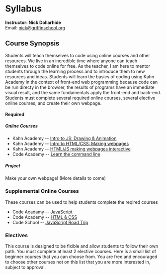 # Syllabus
**Instructor: Nick Dollarhide**  
Email:       nick@griffinschool.org  

## Course Synopsis
Students will teach themselves to code using online courses and other resources. We live in an incredible time where anyone can teach themselves to code online for free.
As the teacher, I am here to mentor students through the learning process and to introduce them to new resources and ideas. 
Students will learn the basics of coding using Kahn Academy in the context of front-end web programming because 
code can be run directy in the browser, the results of programs have an immediate visual result, and the same fundamentals apply the front-end and back-end.
Students must complete several required online courses, several  elective online courses, and create their own webpage.

#### Required
##### Online Courses
* Kahn Academy -- [Intro to JS: Drawing & Animation](https://www.khanacademy.org/computing/computer-programming/programming)
* Kahn Academy -- [Intro to HTML/CSS: Making webpages](https://www.khanacademy.org/computing/computer-programming/html-css)
* Kahn Academy -- [HTML/JS making webpages interactive](https://www.khanacademy.org/computing/computer-programming/html-css-js)
* Code Academy -- [Learn the command line](https://www.codecademy.com/courses/learn-the-command-line)

##### Project
Make your own webpage! (More details to come)

### Supplemental Online Courses
These courses can be used to help students complete the reqired courses
* Code Acadamy -- [JavaScript](https://www.codecademy.com/tracks/javascript)
* Code Academy -- [HTML & CSS](https://www.codecademy.com/tracks/web)
* Code School -- [JavaScript Road Trip](https://www.codeschool.com/courses/javascript-road-trip-part-1) 

### Electives
This course is designed to be flxible and allow students to follow their own path.
You must complete at least 2 elective courses. Here is a small list of beginner courses that you can choose from. 
You are free and encouraged to choose other courses not on this list that you are more interested in, subject to approval.


